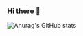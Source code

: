 ### Hi there 👋

<!--
**felipe-pereira-analista-de-dados/felipe-pereira-analista-de-dados** is a ✨ _special_ ✨ repository because its `README.md` (this file) appears on your GitHub profile.

Here are some ideas to get you started:

- 🔭 I’m currently working on ...
- 🌱 I’m currently learning ...
- 👯 I’m looking to collaborate on ...
- 🤔 I’m looking for help with ...
- 💬 Ask me about ...
- 📫 How to reach me: ...
- 😄 Pronouns: ...
- ⚡ Fun fact: ...
-->

<!-- [![Readme Card](https://github-readme-stats.vercel.app/api/pin/?username=felipe.pereira.lee@gmail.com&repo=github-readme-stats)](https://github.com/anuraghazra/github-readme-stats)
-->

![Anurag's GitHub stats](https://github-readme-stats.vercel.app/api?username=felipe-pereira-analista-de-dados&show_icons=true&theme=radical)
